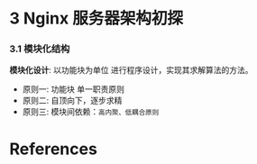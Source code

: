 # 3 Nginx 服务器架构初探
### 3.1 模块化结构
__模块化设计__: 以功能块为单位 进行程序设计，实现其求解算法的方法。
* 原则一: 功能块 单一职责原则
* 原则二: 自顶向下，逐步求精
* 原则三: 模块间依赖：`高内聚、低耦合原则`


# References
[]()<br/>

[]()<br/>

[]()<br/>

[]()<br/>

[]()<br/>

[]()<br/>

[]()<br/>

[]()<br/>

[]()<br/>

[]()<br/>
